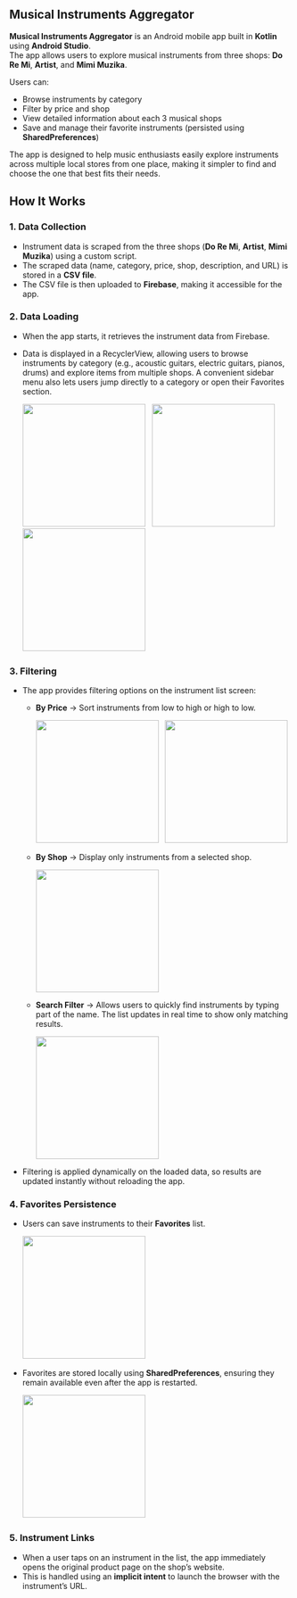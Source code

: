 ## Musical Instruments Aggregator

**Musical Instruments Aggregator** is an Android mobile app built in **Kotlin** using **Android Studio**.  
The app allows users to explore musical instruments from three shops: **Do Re Mi**, **Artist**, and **Mimi Muzika**.  

Users can:
- Browse instruments by category
- Filter by price and shop 
- View detailed information about each 3 musical shops 
- Save and manage their favorite instruments (persisted using **SharedPreferences**)  

The app is designed to help music enthusiasts easily explore instruments across multiple local stores from one place, making it simpler to find and choose the one that best fits their needs.


##  How It Works

### 1. Data Collection 
- Instrument data is scraped from the three shops (**Do Re Mi**, **Artist**, **Mimi Muzika**) using a custom script.  
- The scraped data (name, category, price, shop, description, and URL) is stored in a **CSV file**.  
- The CSV file is then uploaded to **Firebase**, making it accessible for the app.

### 2. Data Loading
- When the app starts, it retrieves the instrument data from Firebase.  
- Data is displayed in a RecyclerView, allowing users to browse instruments by category (e.g., acoustic guitars, electric guitars, pianos, drums) and explore items from multiple shops. A convenient sidebar menu also lets users jump directly to a category or open their Favorites section.
  
  <p float="left">
  <img src="screenshots/HomeScreen.jpg" width="220"  /> &nbsp;
  <img src="screenshots/InstrumentsScreen.jpg" width="220"  /> &nbsp;
  <img src="screenshots/SideNavigationBar.jpg" width="220"  /> &nbsp;
</p>

### 3. Filtering 
- The app provides filtering options on the instrument list screen:  

  - **By Price** → Sort instruments from low to high or high to low.  
    <p float="left">
      <img src="screenshots/Filter-Low-to-High.jpg" width="220" /> &nbsp;
      <img src="screenshots/Filter-High-to-Low.jpg" width="220" />
    </p>

  - **By Shop** → Display only instruments from a selected shop.  
    <p float="left">
      <img src="screenshots/Filter-Shop.jpg" width="220" />
    </p>

  - **Search Filter** → Allows users to quickly find instruments by typing part of the name. The list updates in real time to show only matching results.  
    <p float="left">
      <img src="screenshots/Filter-Search.jpg" width="220" />
    </p>

- Filtering is applied dynamically on the loaded data, so results are updated instantly without reloading the app.

### 4. Favorites Persistence
- Users can save instruments to their **Favorites** list.
    <p float="left">
      <img src="screenshots/ToggleFavorites.jpg" width="220"  /> &nbsp;
    </p>
- Favorites are stored locally using **SharedPreferences**, ensuring they remain available even after the app is restarted.
     <p float="left">
       <img src="screenshots/FavoritesScreen.jpg" width="220"  /> &nbsp;
     </p>

### 5. Instrument Links
- When a user taps on an instrument in the list, the app immediately opens the original product page on the shop’s website.  
- This is handled using an **implicit intent** to launch the browser with the instrument’s URL.


